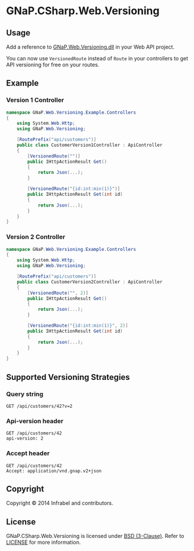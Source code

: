 GNaP.CSharp.Web.Versioning
==========================

## Usage

Add a reference to [GNaP.Web.Versioning.dll](https://github.com/infrabel/GNaP.CSharp.Web.Versioning/raw/master/deploy/1.0.0.0/GNaP.Web.Versioning/GNaP.Web.Versioning.dll) in your Web API project.

You can now use ```VersionedRoute``` instead of ```Route``` in your controllers to get API versioning for free on your routes.

## Example

### Version 1 Controller
```csharp
namespace GNaP.Web.Versioning.Example.Controllers
{
    using System.Web.Http;
    using GNaP.Web.Versioning;

    [RoutePrefix("api/customers")]
    public class CustomerVersion1Controller : ApiController
    {
        [VersionedRoute("")]
        public IHttpActionResult Get()
        {
            return Json(...);
        }

        [VersionedRoute("{id:int:min(1)}")]
        public IHttpActionResult Get(int id)
        {
            return Json(...);
        }
    }
}
```

### Version 2 Controller
```csharp
namespace GNaP.Web.Versioning.Example.Controllers
{
    using System.Web.Http;
    using GNaP.Web.Versioning;

    [RoutePrefix("api/customers")]
    public class CustomerVersion2Controller : ApiController
    {
        [VersionedRoute("", 2)]
        public IHttpActionResult Get()
        {
            return Json(...);
        }

        [VersionedRoute("{id:int:min(1)}", 2)]
        public IHttpActionResult Get(int id)
        {
            return Json(...);
        }
    }
}
```

## Supported Versioning Strategies

### Query string
```
GET /api/customers/42?v=2
```

### Api-version header
```
GET /api/customers/42
api-version: 2
```

### Accept header
```
GET /api/customers/42
Accept: application/vnd.gnap.v2+json
```

## Copyright

Copyright © 2014 Infrabel and contributors.

## License

GNaP.CSharp.Web.Versioning is licensed under [BSD (3-Clause)](http://choosealicense.com/licenses/bsd-3-clause/ "Read more about the BSD (3-Clause) License"). Refer to [LICENSE](https://github.com/infrabel/GNaP.CSharp.Web.Versioning/blob/master/LICENSE) for more information.
